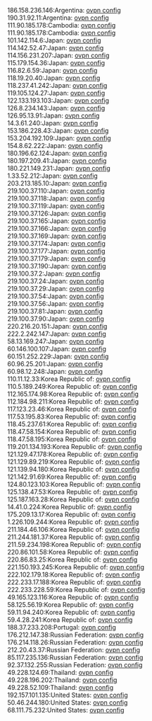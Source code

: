 186.158.236.146:Argentina: [ovpn config](vpn/186_158_236_146.ovpn)  
190.31.92.11:Argentina: [ovpn config](vpn/190_31_92_11.ovpn)  
111.90.185.178:Cambodia: [ovpn config](vpn/111_90_185_178.ovpn)  
111.90.185.178:Cambodia: [ovpn config](vpn/111_90_185_178.ovpn)  
101.142.114.6:Japan: [ovpn config](vpn/101_142_114_6.ovpn)  
114.142.52.47:Japan: [ovpn config](vpn/114_142_52_47.ovpn)  
114.156.231.207:Japan: [ovpn config](vpn/114_156_231_207.ovpn)  
115.179.154.36:Japan: [ovpn config](vpn/115_179_154_36.ovpn)  
116.82.6.59:Japan: [ovpn config](vpn/116_82_6_59.ovpn)  
118.19.20.40:Japan: [ovpn config](vpn/118_19_20_40.ovpn)  
118.237.41.242:Japan: [ovpn config](vpn/118_237_41_242.ovpn)  
119.105.124.27:Japan: [ovpn config](vpn/119_105_124_27.ovpn)  
122.133.193.103:Japan: [ovpn config](vpn/122_133_193_103.ovpn)  
126.8.234.143:Japan: [ovpn config](vpn/126_8_234_143.ovpn)  
126.95.13.91:Japan: [ovpn config](vpn/126_95_13_91.ovpn)  
14.3.61.240:Japan: [ovpn config](vpn/14_3_61_240.ovpn)  
153.186.228.43:Japan: [ovpn config](vpn/153_186_228_43.ovpn)  
153.204.192.109:Japan: [ovpn config](vpn/153_204_192_109.ovpn)  
154.8.62.222:Japan: [ovpn config](vpn/154_8_62_222.ovpn)  
180.196.62.124:Japan: [ovpn config](vpn/180_196_62_124.ovpn)  
180.197.209.41:Japan: [ovpn config](vpn/180_197_209_41.ovpn)  
180.221.149.231:Japan: [ovpn config](vpn/180_221_149_231.ovpn)  
1.33.52.212:Japan: [ovpn config](vpn/1_33_52_212.ovpn)  
203.213.185.10:Japan: [ovpn config](vpn/203_213_185_10.ovpn)  
219.100.37.110:Japan: [ovpn config](vpn/219_100_37_110.ovpn)  
219.100.37.118:Japan: [ovpn config](vpn/219_100_37_118.ovpn)  
219.100.37.119:Japan: [ovpn config](vpn/219_100_37_119.ovpn)  
219.100.37.126:Japan: [ovpn config](vpn/219_100_37_126.ovpn)  
219.100.37.165:Japan: [ovpn config](vpn/219_100_37_165.ovpn)  
219.100.37.166:Japan: [ovpn config](vpn/219_100_37_166.ovpn)  
219.100.37.169:Japan: [ovpn config](vpn/219_100_37_169.ovpn)  
219.100.37.174:Japan: [ovpn config](vpn/219_100_37_174.ovpn)  
219.100.37.177:Japan: [ovpn config](vpn/219_100_37_177.ovpn)  
219.100.37.179:Japan: [ovpn config](vpn/219_100_37_179.ovpn)  
219.100.37.190:Japan: [ovpn config](vpn/219_100_37_190.ovpn)  
219.100.37.2:Japan: [ovpn config](vpn/219_100_37_2.ovpn)  
219.100.37.24:Japan: [ovpn config](vpn/219_100_37_24.ovpn)  
219.100.37.29:Japan: [ovpn config](vpn/219_100_37_29.ovpn)  
219.100.37.54:Japan: [ovpn config](vpn/219_100_37_54.ovpn)  
219.100.37.56:Japan: [ovpn config](vpn/219_100_37_56.ovpn)  
219.100.37.81:Japan: [ovpn config](vpn/219_100_37_81.ovpn)  
219.100.37.90:Japan: [ovpn config](vpn/219_100_37_90.ovpn)  
220.216.20.151:Japan: [ovpn config](vpn/220_216_20_151.ovpn)  
222.2.242.147:Japan: [ovpn config](vpn/222_2_242_147.ovpn)  
58.13.169.247:Japan: [ovpn config](vpn/58_13_169_247.ovpn)  
60.146.100.107:Japan: [ovpn config](vpn/60_146_100_107.ovpn)  
60.151.252.229:Japan: [ovpn config](vpn/60_151_252_229.ovpn)  
60.96.25.201:Japan: [ovpn config](vpn/60_96_25_201.ovpn)  
60.98.12.248:Japan: [ovpn config](vpn/60_98_12_248.ovpn)  
110.11.12.33:Korea Republic of: [ovpn config](vpn/110_11_12_33.ovpn)  
110.5.189.249:Korea Republic of: [ovpn config](vpn/110_5_189_249.ovpn)  
112.165.174.98:Korea Republic of: [ovpn config](vpn/112_165_174_98.ovpn)  
112.184.98.211:Korea Republic of: [ovpn config](vpn/112_184_98_211.ovpn)  
117.123.23.46:Korea Republic of: [ovpn config](vpn/117_123_23_46.ovpn)  
117.53.195.83:Korea Republic of: [ovpn config](vpn/117_53_195_83.ovpn)  
118.45.237.61:Korea Republic of: [ovpn config](vpn/118_45_237_61.ovpn)  
118.47.58.154:Korea Republic of: [ovpn config](vpn/118_47_58_154.ovpn)  
118.47.58.195:Korea Republic of: [ovpn config](vpn/118_47_58_195.ovpn)  
119.201.134.193:Korea Republic of: [ovpn config](vpn/119_201_134_193.ovpn)  
121.129.47.178:Korea Republic of: [ovpn config](vpn/121_129_47_178.ovpn)  
121.129.89.219:Korea Republic of: [ovpn config](vpn/121_129_89_219.ovpn)  
121.139.94.180:Korea Republic of: [ovpn config](vpn/121_139_94_180.ovpn)  
121.142.91.69:Korea Republic of: [ovpn config](vpn/121_142_91_69.ovpn)  
124.80.123.103:Korea Republic of: [ovpn config](vpn/124_80_123_103.ovpn)  
125.138.47.53:Korea Republic of: [ovpn config](vpn/125_138_47_53.ovpn)  
125.187.163.28:Korea Republic of: [ovpn config](vpn/125_187_163_28.ovpn)  
14.41.0.224:Korea Republic of: [ovpn config](vpn/14_41_0_224.ovpn)  
175.209.13.17:Korea Republic of: [ovpn config](vpn/175_209_13_17.ovpn)  
1.226.109.244:Korea Republic of: [ovpn config](vpn/1_226_109_244.ovpn)  
211.184.46.106:Korea Republic of: [ovpn config](vpn/211_184_46_106.ovpn)  
211.244.181.37:Korea Republic of: [ovpn config](vpn/211_244_181_37.ovpn)  
211.59.234.198:Korea Republic of: [ovpn config](vpn/211_59_234_198.ovpn)  
220.86.101.58:Korea Republic of: [ovpn config](vpn/220_86_101_58.ovpn)  
220.86.83.25:Korea Republic of: [ovpn config](vpn/220_86_83_25.ovpn)  
221.150.193.245:Korea Republic of: [ovpn config](vpn/221_150_193_245.ovpn)  
222.102.179.18:Korea Republic of: [ovpn config](vpn/222_102_179_18.ovpn)  
222.233.17.188:Korea Republic of: [ovpn config](vpn/222_233_17_188.ovpn)  
222.233.228.59:Korea Republic of: [ovpn config](vpn/222_233_228_59.ovpn)  
49.165.123.116:Korea Republic of: [ovpn config](vpn/49_165_123_116.ovpn)  
58.125.56.19:Korea Republic of: [ovpn config](vpn/58_125_56_19.ovpn)  
59.11.94.240:Korea Republic of: [ovpn config](vpn/59_11_94_240.ovpn)  
59.4.28.241:Korea Republic of: [ovpn config](vpn/59_4_28_241.ovpn)  
188.37.233.208:Portugal: [ovpn config](vpn/188_37_233_208.ovpn)  
176.212.147.38:Russian Federation: [ovpn config](vpn/176_212_147_38.ovpn)  
176.214.118.26:Russian Federation: [ovpn config](vpn/176_214_118_26.ovpn)  
212.20.43.37:Russian Federation: [ovpn config](vpn/212_20_43_37.ovpn)  
85.117.235.136:Russian Federation: [ovpn config](vpn/85_117_235_136.ovpn)  
92.37.132.255:Russian Federation: [ovpn config](vpn/92_37_132_255.ovpn)  
49.228.124.69:Thailand: [ovpn config](vpn/49_228_124_69.ovpn)  
49.228.196.202:Thailand: [ovpn config](vpn/49_228_196_202.ovpn)  
49.228.52.109:Thailand: [ovpn config](vpn/49_228_52_109.ovpn)  
192.157.101.135:United States: [ovpn config](vpn/192_157_101_135.ovpn)  
50.46.244.180:United States: [ovpn config](vpn/50_46_244_180.ovpn)  
68.111.75.232:United States: [ovpn config](vpn/68_111_75_232.ovpn)  
